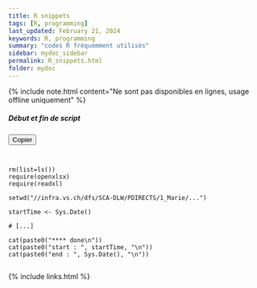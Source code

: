 ```yaml
---
title: R snippets
tags: [R, programming]
last_updated: February 21, 2024
keywords: R, programming
summary: "codes R fréquemment utilisés"
sidebar: mydoc_sidebar
permalink: R_snippets.html
folder: mydoc
---
```


{% include note.html content="Ne sont pas disponibles en lignes, usage offline uniquement" %}

<script src="https://cdnjs.cloudflare.com/ajax/libs/clipboard.js/2.0.8/clipboard.min.js"></script>

<script>
var clipboard = new ClipboardJS('.copy-btn');

clipboard.on('success', function(e) {
    console.info('Texte copié :', e.text);
    e.clearSelection();
});

clipboard.on('error', function(e) {
    console.error('Erreur lors de la copie :', e);
});
</script>

##### Début et fin de script
<!-- Bouton Copier -->
<button class="copy-btn" data-clipboard-target="#codeBlock1">Copier</button>

<pre><code id="codeBlock1">

rm(list=ls())
require(openxlsx)
require(readxl)

setwd("//infra.vs.ch/dfs/SCA-DLW/PDIRECTS/1_Marie/...")

startTime <- Sys.Date()

# [...]

cat(paste0("**** done\n"))
cat(paste0("start : ", startTime, "\n"))
cat(paste0("end : ", Sys.Date(), "\n"))

</code></pre>




{% include links.html %}
